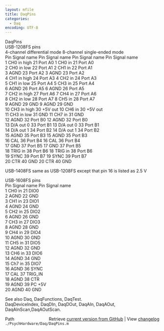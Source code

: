 ```yaml
---
layout: mfile
title: DaqPins
categories:
  - Daq
encoding: UTF-8
---
```


 DaqPins  
 USB-1208FS pins  
 4-channel differential mode         8-channel single-ended mode  
 Pin Signal name  Pin Signal name    Pin Signal name  Pin Signal name  
  1  CH0 in high  21  Port A0         1  CH0 in       21  Port A0  
  2  CH0 in low   22  Port A1         2  CH1 in       22  Port A1  
  3  AGND         23  Port A2         3  AGND         23  Port A2  
  4  CH1 in high  24  Port A3         4  CH2 in       24  Port A3  
  5  CH1 in low   25  Port A4         5  CH3 in       25  Port A4  
  6  AGND         26  Port A5         6  AGND         26  Port A5  
  7  CH2 in high  27  Port A6         7  CH4 in       27  Port A6  
  8  CH2 in low   28  Port A7         8  CH5 in       28  Port A7  
  9  AGND         29  GND             9  AGND         29  GND  
 10  CH3 in high  30  +5V out        10  CH6 in       30  +5V out  
 11  CH3 in low   31  GND            11  CH7 in       31  GND  
 12  AGND         32  Port B0        12  AGND         32  Port B0  
 13  D/A out 0    33  Port B1        13  D/A out 0    33  Port B1  
 14  D/A out 1    34  Port B2        14  D/A out 1    34  Port B2  
 15  AGND         35  Port B3        15  AGND         35  Port B3  
 16  CAL          36  Port B4        16  CAL          36  Port B4  
 17  GND          37  Port B5        17  GND          37  Port B5  
 18  TRIG in      38  Port B6        18  TRIG in      38  Port B6  
 19  SYNC         39  Port B7        19  SYNC         39  Port B7  
 20  CTR          40  GND            20  CTR          40  GND  

USB-1408FS same as USB-1208FS except that pin 16 is listed as 2.5 V  

 USB-1608FS pins  
 Pin Signal name  Pin Signal name  
  1  CH0 in       21  DIO0  
  2  AGND         22  GND  
  3  CH1 in       23  DIO1  
  4  AGND         24  GND  
  5  CH2 in       25  DIO2  
  6  AGND         26  GND  
  7  CH3 in       27  DIO3  
  8  AGND         28  GND  
  9  CH4 in       29  DIO4  
 10  AGND         30  GND  
 11  CH5 in       31  DIO5  
 12  AGND         32  GND  
 13  CH6 in       33  DIO6  
 14  AGND         34  GND  
 15  Ch7 in       35  DIO7  
 16  AGND         36  SYNC  
 17  CAL          37  TRIG\_IN  
 18  AGND         38  CTR  
 19  AGND         39  PC +5V  
 20  AGND         40  GND  

 See also Daq, DaqFunctions, DaqTest.  
 DaqDeviceIndex, DaqDIn, DaqDOut, DaqAIn, DaqAOut, DaqAInScan,DaqAOutScan.  


<div class="code_header" style="text-align:right;">
  <span style="float:left;">Path&nbsp;&nbsp;</span> <span class="counter">Retrieve <a href=
  "https://raw.github.com/Psychtoolbox-3/Psychtoolbox-3/beta/./PsychHardware/Daq/DaqPins.m">current version from GitHub</a> | View <a href=
  "https://github.com/Psychtoolbox-3/Psychtoolbox-3/commits/beta/./PsychHardware/Daq/DaqPins.m">changelog</a></span>
</div>
<div class="code">
  <code>./PsychHardware/Daq/DaqPins.m</code>
</div>
